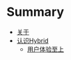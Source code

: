 # Summary

* [关于](README.md)
* [认识Hybrid](ren_shihybrid.md)
   * [用户体验至上](yong_hu_ti_yan_zhi_shang.md)

